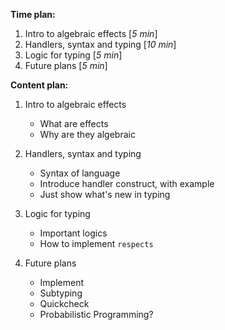 **Time plan:**

1. Intro to algebraic effects [*5 min*]
2. Handlers, syntax and typing [*10 min*]
3. Logic for typing [*5 min*]
4. Future plans [*5 min*]

**Content plan:**

1. Intro to algebraic effects
    
    - What are effects
    - Why are they algebraic

2. Handlers, syntax and typing

    - Syntax of language
    - Introduce handler construct, with example
    - Just show what's new in typing

3. Logic for typing
    
    - Important logics
    - How to implement `respects`

4. Future plans

    - Implement
    - Subtyping
    - Quickcheck
    - Probabilistic Programming?